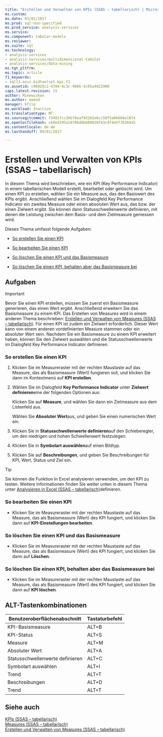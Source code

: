 ```yaml
---
title: "Erstellen und Verwalten von KPIs (SSAS – tabellarisch) | Microsoft Docs"
ms.custom: 
ms.date: 03/01/2017
ms.prod: sql-non-specified
ms.prod_service: analysis-services
ms.service: 
ms.component: tabular-models
ms.reviewer: 
ms.suite: sql
ms.technology:
- analysis-services
- analysis-services/multidimensional-tabular
- analysis-services/data-mining
ms.tgt_pltfrm: 
ms.topic: article
f1_keywords:
- sql13.asvs.bidtoolset.kpi.f1
ms.assetid: c96026c2-4394-4c3c-986b-4c95a4421900
caps.latest.revision: 15
author: Minewiskan
ms.author: owend
manager: kfile
ms.workload: Inactive
ms.translationtype: MT
ms.sourcegitcommit: f3481fcc2bb74eaf93182e6cc58f5a06666e10f4
ms.openlocfilehash: cb8ed295a1070bd8bb80820f43c4f4e5f7b364a5
ms.contentlocale: de-de
ms.lasthandoff: 09/01/2017

---
```

# <a name="create-and-manage-kpis-ssas-tabular"></a>Erstellen und Verwalten von KPIs (SSAS – tabellarisch)
  In diesem Thema wird beschrieben, wie ein KPI (Key Performance Indicator) in einem tabellarischen Modell erstellt, bearbeitet oder gelöscht wird. Um einen KPI zu erstellen, wählen Sie ein Measure aus, das den Basiswert des KPIs ergibt. Anschließend wählen Sie im Dialogfeld Key Performance Indicator ein zweites Measure oder einen absoluten Wert aus, das bzw. der einen Zielwert ergibt. Sie können dann Statusschwellenwerte definieren, mit denen die Leistung zwischen dem Basis- und dem Zielmeasure gemessen wird.  
  
 Dieses Thema umfasst folgende Aufgaben:  
  
-   [So erstellen Sie einen KPI](#bkmk_create_KPI)  
  
-   [So bearbeiten Sie einen KPI](#bkmk_edit_KPI)  
  
-   [So löschen Sie einen KPI und das Basismeasure](#bkmk_delete)  
  
-   [So löschen Sie einen KPI, behalten aber das Basismeasure bei](#bkmk_delete_KPI)  
  
## <a name="tasks"></a>Aufgaben  
  
> [!IMPORTANT]  
>  Bevor Sie einen KPI erstellen, müssen Sie zuerst ein Basismeasure generieren, das einen Wert ergibt. Anschließend erweitern Sie das Basismeasure zu einem KPI. Das Erstellen von Measures wird in einem anderen Thema beschrieben: [Erstellen und Verwalten von Measures &#40;SSAS – tabellarisch&#41;](../../analysis-services/tabular-models/create-and-manage-measures-ssas-tabular.md). Für einen KPI ist zudem ein Zielwert erforderlich. Dieser Wert kann von einem anderen vordefinierten Measure stammen oder ein absoluter Wert sein. Nachdem Sie ein Basismeasure zu einem KPI erweitert haben, können Sie den Zielwert auswählen und die Statusschwellenwerte im Dialogfeld Key Performance Indicator definieren.  
  
###  <a name="bkmk_create_KPI"></a> So erstellen Sie einen KPI  
  
1.  Klicken Sie im Measureraster mit der rechten Maustaste auf das Measure, das als Basismeasure (Wert) fungieren soll, und klicken Sie dann im Kontextmenü auf **KPI erstellen**.  
  
2.  Wählen Sie im Dialogfeld **Key Performance Indicator** unter **Zielwert definieren**eine der folgenden Optionen aus:  
  
     Klicken Sie auf **Measure**, und wählen Sie dann ein Zielmeasure aus dem Listenfeld aus.  
  
     Wählen Sie **Absoluter Wert**aus, und geben Sie einen numerischen Wert ein.  
  
3.  Klicken Sie in **Statusschwellenwerte definieren**auf den Schieberegler, um den niedrigen und hohen Schwellenwert festzulegen.  
  
4.  Klicken Sie in **Symbolart auswählen**auf einen Bildtyp.  
  
5.  Klicken Sie auf **Beschreibungen**, und geben Sie Beschreibungen für KPI, Wert, Status und Ziel ein.  
  
> [!TIP]  
>  Sie können die Funktion In Excel analysieren verwenden, um den KPI zu testen. Weitere Informationen finden Sie weiter unten in diesem Thema unter [Analysieren in Excel &#40;SSAS – tabellarisch&#41;](../../analysis-services/tabular-models/analyze-in-excel-ssas-tabular.md)definieren.  
  
###  <a name="bkmk_edit_KPI"></a> So bearbeiten Sie einen KPI  
  
-   Klicken Sie im Measureraster mit der rechten Maustaste auf das Measure, das als Basismeasure (Wert) des KPI fungiert, und klicken Sie dann auf **KPI-Einstellungen bearbeiten**.  
  
###  <a name="bkmk_delete"></a> So löschen Sie einen KPI und das Basismeasure  
  
-   Klicken Sie im Measureraster mit der rechten Maustaste auf das Measure, das als Basismeasure (Wert) des KPI fungiert, und klicken Sie dann auf **Löschen**.  
  
###  <a name="bkmk_delete_KPI"></a> So löschen Sie einen KPI, behalten aber das Basismeasure bei  
  
-   Klicken Sie im Measureraster mit der rechten Maustaste auf das Measure, das als Basismeasure (Wert) des KPI fungiert, und klicken Sie dann auf **KPI löschen**.  
  
## <a name="alt-shortcuts"></a>ALT-Tastenkombinationen  
  
|Benutzeroberflächenabschnitt|Tastaturbefehl|  
|----------------|-----------------|  
|KPI-Basismeasure|ALT+B|  
|KPI-Status|ALT+S|  
|Measure|ALT+M|  
|Absoluter Wert|ALT+A|  
|Statusschwellenwerte definieren|ALT+C|  
|Symbolart auswählen|ALT+I|  
|Trend|ALT+T|  
|Beschreibungen|ALT+D|  
|Trend|ALT+T|  
  
## <a name="see-also"></a>Siehe auch  
 [KPIs &#40;SSAS – tabellarisch&#41;](../../analysis-services/tabular-models/kpis-ssas-tabular.md)   
 [Measures &#40;SSAS – tabellarisch&#41;](../../analysis-services/tabular-models/measures-ssas-tabular.md)   
 [Erstellen und Verwalten von Measures &#40;SSAS – tabellarisch&#41;](../../analysis-services/tabular-models/create-and-manage-measures-ssas-tabular.md)  
  
  

